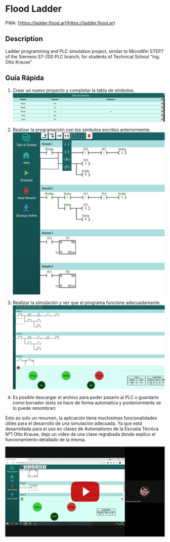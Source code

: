 # Flood Ladder

PWA: [https://ladder.flood.ar](https://ladder.flood.ar)

## Description

Ladder programming and PLC simulation project, similar to MicroWin STEP7 of the Siemens S7-200 PLC branch, for students of Technical School "Ing. Otto Krause"

## Guía Rápida

1. Crear un nuevo proyecto y completar la tabla de símbolos. 
![Tabla de Símbols](readme-images/tabla-de-simbolos.jpg)

2. Realizar la programación con los símbolos escritos anteriormente.
![Programacion](readme-images/programacion.jpg)

3. Realizar la simulación y ver que el programa funcione adecuadamente.
![Simulacion](readme-images/simulacion.jpg)

4. Es posible descargar el archivo para poder pasarlo al PLC o guardarlo como borrador (esto se hace de forma automatica y posteriormente se lo puede renombrar)

Esto es solo un resumen, la aplicación tiene muchisimas funcionalidades útiles para el desarrollo de una simulación adecuada.
Ya que está desarrollada para el uso en clases de Automatismo de la Escuela Técnica Nº1 Otto Krause, dejo un video de una clase regrabada donde explico el funcionamiento detallado de la misma.
<div align="center">
  <a href="https://youtu.be/KtWgIWTRIoM" title="Clase de Automatismo - FloodLadder"><img src="readme-images/youtube-video.jpg" alt="Youtube Video"></img></a>
</div>
